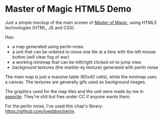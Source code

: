 # Master of Magic HTML5 Demo

Just a simple mockup of the main screen of [Master of Magic](https://en.wikipedia.org/wiki/Master_of_Magic), using HTML5 technologies (HTML, JS and CSS).

Has:

- a map generated using perlin noise
- a unit that can be ordered to move one tile at a time with the left mouse button (will clear fog of war)
- a working minimap that can be left/right clicked on to jump view
- background textures (the marble-ey texture) generated with perlin noise

The main map is just a massive table (60x40 cells), while the minimap uses a canvas. The textures are generally gifs used as background images.

The graphics used for the map tiles and the unit were made by me in [aseprite](https://aseprite.org/). They're shit but free under CC if anyone wants them.

For the perlin noise, I've used this chap's library: https://github.com/joeiddon/perlin.